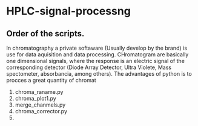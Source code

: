 # HPLC-signal-processng


## Order of the scripts.

In chromatography a private softaware (Usually develop by the brand) is use for
data aquisition and data processing. CHromatogram are basically one dimensional 
signals, where the response is an electric signal of the corresponding detector
(Diode Array Detector, Ultra Violete, Mass spectometer, absorbancia, among 
others). The advantages of python is to procces a great quantity of chromat

1. chroma_raname.py
2. chroma_plot1.py
3. merge_chanmels.py
4. chroma_corrector.py
5. 
    
